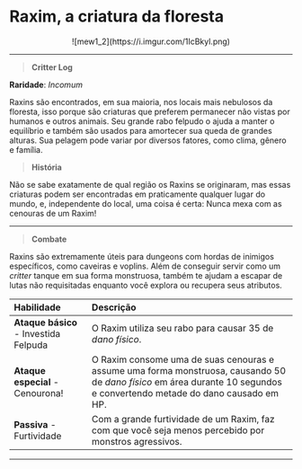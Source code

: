 # Raxim, a criatura da floresta

<center>![mew1_2](https://i.imgur.com/1IcBkyl.png)</center>

***

> **Critter Log**

**Raridade**: _Incomum_

Raxins são encontrados, em sua maioria, nos locais mais nebulosos da floresta, isso porque são criaturas que preferem permanecer não vistas por humanos e outros animais. Seu grande rabo felpudo o ajuda a manter o equilíbrio e também são usados para amortecer sua queda de grandes alturas. Sua pelagem pode variar por diversos fatores, como clima, gênero e família.

> **História**

Não se sabe exatamente de qual região os Raxins se originaram, mas essas criaturas podem ser encontradas em praticamente qualquer lugar do mundo, e, independente do local, uma coisa é certa: Nunca mexa com as cenouras de um Raxim!

***

> **Combate**

Raxins são extremamente úteis para dungeons com hordas de inimigos específicos, como caveiras e voplins. Além de conseguir servir como um _critter_ tanque em sua forma monstruosa, também te ajudam a escapar de lutas não requisitadas enquanto você explora ou recupera seus atributos.

| Habilidade                            | Descrição                                                    |
| :------------------------------------ | :----------------------------------------------------------- |
| **Ataque básico** - Investida Felpuda | O Raxim utiliza seu rabo para causar 35 de _dano físico_.    |
| **Ataque especial** - Cenourona!      | O Raxim consome uma de suas cenouras e assume uma forma monstruosa, causando 50 de _dano físico_ em área durante 10 segundos e convertendo metade do dano causado em HP. |
| **Passiva** - Furtividade             | Com a grande furtividade de um Raxim, faz com que você seja menos percebido por monstros agressivos. |

***

